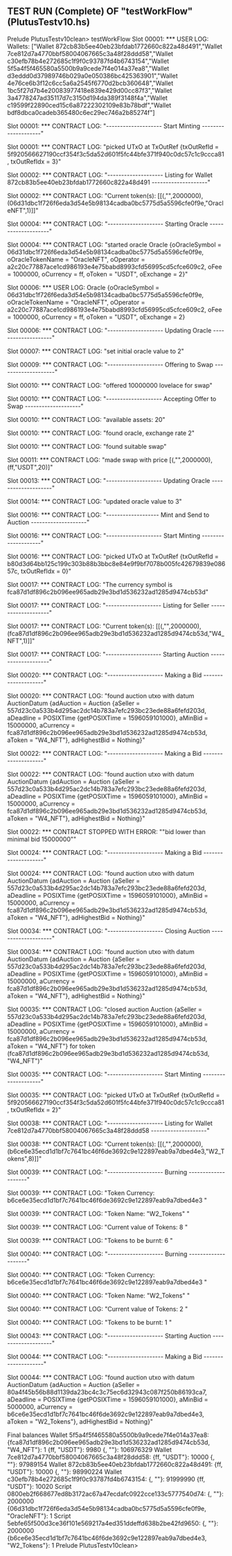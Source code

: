 ## TEST RUN (Complete) OF "testWorkFlow" (PlutusTestv10.hs)

Prelude PlutusTestv10clean> testWorkFlow
Slot 00001: *** USER LOG: Wallets: ["Wallet 872cb83b5ee40eb23bfdab1772660c822a48d491","Wallet 7ce812d7a4770bbf58004067665c3a48f28ddd58","Wallet c30efb78b4e272685c1f9f0c93787fd4b6743154","Wallet 5f5a4f5f465580a5500b9a9cede7f4e014a37ea8","Wallet d3eddd0d37989746b029a0e050386bc425363901","Wallet 4e76ce6b3f12c6cc5a6a2545f6770d2bcb360648","Wallet 1bc5f27d7b4e20083977418e839e429d00cc87f3","Wallet 3a4778247ad35117d7c3150d194da389f3148f4a","Wallet c19599f22890ced15c6a87222302109e83b78bdf","Wallet bdf8dbca0cadeb365480c6ec29ec746a2b85274f"]

Slot 00001: *** CONTRACT LOG: "-------------------- Start Minting --------------------"

Slot 00001: *** CONTRACT LOG: "picked UTxO at TxOutRef {txOutRefId = 5f920566627190ccf354f3c5da52d601f5fc44bfe371f940c0dc57c1c9ccca81, txOutRefIdx = 3}"

Slot 00002: *** CONTRACT LOG: "-------------------- Listing for Wallet 872cb83b5ee40eb23bfdab1772660c822a48d491 --------------------"

Slot 00002: *** CONTRACT LOG: "Current token(s):  [[(,\"\",2000000),(06d31dbc1f726f6eda3d54e5b98134cadba0bc5775d5a5596cfe0f9e,\"OracleNFT\",1)]]"

Slot 00004: *** CONTRACT LOG: "-------------------- Starting Oracle --------------------"

Slot 00004: *** CONTRACT LOG: "started oracle Oracle {oOracleSymbol = 06d31dbc1f726f6eda3d54e5b98134cadba0bc5775d5a5596cfe0f9e, oOracleTokenName = \"OracleNFT\", oOperator = a2c20c77887ace1cd986193e4e75babd8993cfd56995cd5cfce609c2, oFee = 1000000, oCurrency = ff, oToken = \"USDT\", oExchange = 2}"

Slot 00006: *** USER LOG: Oracle {oOracleSymbol = 06d31dbc1f726f6eda3d54e5b98134cadba0bc5775d5a5596cfe0f9e, oOracleTokenName = "OracleNFT", oOperator = a2c20c77887ace1cd986193e4e75babd8993cfd56995cd5cfce609c2, oFee = 1000000, oCurrency = ff, oToken = "USDT", oExchange = 2}

Slot 00006: *** CONTRACT LOG: "-------------------- Updating Oracle --------------------"

Slot 00007: *** CONTRACT LOG: "set initial oracle value to 2"

Slot 00009: *** CONTRACT LOG: "-------------------- Offering to Swap --------------------"

Slot 00010: *** CONTRACT LOG: "offered 10000000 lovelace for swap"

Slot 00010: *** CONTRACT LOG: "-------------------- Accepting Offer to Swap --------------------"

Slot 00010: *** CONTRACT LOG: "available assets: 20"

Slot 00010: *** CONTRACT LOG: "found oracle, exchange rate 2"

Slot 00010: *** CONTRACT LOG: "found suitable swap"

Slot 00011: *** CONTRACT LOG: "made swap with price [(,\"\",2000000),(ff,\"USDT\",20)]"

Slot 00013: *** CONTRACT LOG: "-------------------- Updating Oracle --------------------"

Slot 00014: *** CONTRACT LOG: "updated oracle value to 3"

Slot 00016: *** CONTRACT LOG: "------------------- Mint and Send to Auction --------------------"

Slot 00016: *** CONTRACT LOG: "-------------------- Start Minting --------------------"

Slot 00016: *** CONTRACT LOG: "picked UTxO at TxOutRef {txOutRefId = b80d3d64bb125c199c303b88b3bbc8e84e9f9bf7078b005fc42679839e08657c, txOutRefIdx = 0}"

Slot 00017: *** CONTRACT LOG: "The currency symbol is fca87d1df896c2b096ee965adb29e3bd1d536232ad1285d9474cb53d"

Slot 00017: *** CONTRACT LOG: "-------------------- Listing for Seller --------------------"

Slot 00017: *** CONTRACT LOG: "Current token(s):  [[(,\"\",2000000),(fca87d1df896c2b096ee965adb29e3bd1d536232ad1285d9474cb53d,\"W4_NFT\",1)]]"

Slot 00017: *** CONTRACT LOG: "-------------------- Starting Auction --------------------"

Slot 00020: *** CONTRACT LOG: "-------------------- Making a Bid --------------------"

Slot 00020: *** CONTRACT LOG: "found auction utxo with datum AuctionDatum {adAuction = Auction {aSeller = 557d23c0a533b4d295ac2dc14b783a7efc293bc23ede88a6fefd203d, aDeadline = POSIXTime {getPOSIXTime = 1596059101000}, aMinBid = 15000000, aCurrency = fca87d1df896c2b096ee965adb29e3bd1d536232ad1285d9474cb53d, aToken = \"W4_NFT\"}, adHighestBid = Nothing}"

Slot 00022: *** CONTRACT LOG: "-------------------- Making a Bid --------------------"

Slot 00022: *** CONTRACT LOG: "found auction utxo with datum AuctionDatum {adAuction = Auction {aSeller = 557d23c0a533b4d295ac2dc14b783a7efc293bc23ede88a6fefd203d, aDeadline = POSIXTime {getPOSIXTime = 1596059101000}, aMinBid = 15000000, aCurrency = fca87d1df896c2b096ee965adb29e3bd1d536232ad1285d9474cb53d, aToken = \"W4_NFT\"}, adHighestBid = Nothing}"

Slot 00022: *** CONTRACT STOPPED WITH ERROR: "\"bid lower than minimal bid 15000000\""

Slot 00024: *** CONTRACT LOG: "-------------------- Making a Bid --------------------"

Slot 00024: *** CONTRACT LOG: "found auction utxo with datum AuctionDatum {adAuction = Auction {aSeller = 557d23c0a533b4d295ac2dc14b783a7efc293bc23ede88a6fefd203d, aDeadline = POSIXTime {getPOSIXTime = 1596059101000}, aMinBid = 15000000, aCurrency = fca87d1df896c2b096ee965adb29e3bd1d536232ad1285d9474cb53d, aToken = \"W4_NFT\"}, adHighestBid = Nothing}"

Slot 00034: *** CONTRACT LOG: "-------------------- Closing Auction --------------------"

Slot 00034: *** CONTRACT LOG: "found auction utxo with datum AuctionDatum {adAuction = Auction {aSeller = 557d23c0a533b4d295ac2dc14b783a7efc293bc23ede88a6fefd203d, aDeadline = POSIXTime {getPOSIXTime = 1596059101000}, aMinBid = 15000000, aCurrency = fca87d1df896c2b096ee965adb29e3bd1d536232ad1285d9474cb53d, aToken = \"W4_NFT\"}, adHighestBid = Nothing}"

Slot 00035: *** CONTRACT LOG: "closed auction Auction {aSeller = 557d23c0a533b4d295ac2dc14b783a7efc293bc23ede88a6fefd203d, aDeadline = POSIXTime {getPOSIXTime = 1596059101000}, aMinBid = 15000000, aCurrency = fca87d1df896c2b096ee965adb29e3bd1d536232ad1285d9474cb53d, aToken = \"W4_NFT\"} for token (fca87d1df896c2b096ee965adb29e3bd1d536232ad1285d9474cb53d, \"W4_NFT\")"

Slot 00035: *** CONTRACT LOG: "-------------------- Start Minting --------------------"

Slot 00035: *** CONTRACT LOG: "picked UTxO at TxOutRef {txOutRefId = 5f920566627190ccf354f3c5da52d601f5fc44bfe371f940c0dc57c1c9ccca81, txOutRefIdx = 2}"

Slot 00038: *** CONTRACT LOG: "-------------------- Listing for Wallet 7ce812d7a4770bbf58004067665c3a48f28ddd58 --------------------"

Slot 00038: *** CONTRACT LOG: "Current token(s):  [[(,\"\",2000000),(b6ce6e35ecd1d1bf7c7641bc46f6de3692c9e122897eab9a7dbed4e3,\"W2_Tokens\",8)]]"

Slot 00039: *** CONTRACT LOG: "-------------------- Burning --------------------"

Slot 00039: *** CONTRACT LOG: "Token Currency: b6ce6e35ecd1d1bf7c7641bc46f6de3692c9e122897eab9a7dbed4e3 "

Slot 00039: *** CONTRACT LOG: "Token Name: \"W2_Tokens\" "

Slot 00039: *** CONTRACT LOG: "Current value of Tokens: 8 "

Slot 00039: *** CONTRACT LOG: "Tokens to be burnt: 6 "

Slot 00040: *** CONTRACT LOG: "-------------------- Burning --------------------"

Slot 00040: *** CONTRACT LOG: "Token Currency: b6ce6e35ecd1d1bf7c7641bc46f6de3692c9e122897eab9a7dbed4e3 "

Slot 00040: *** CONTRACT LOG: "Token Name: \"W2_Tokens\" "

Slot 00040: *** CONTRACT LOG: "Current value of Tokens: 2 "

Slot 00040: *** CONTRACT LOG: "Tokens to be burnt: 1 "

Slot 00043: *** CONTRACT LOG: "-------------------- Starting Auction --------------------"

Slot 00044: *** CONTRACT LOG: "-------------------- Making a Bid --------------------"

Slot 00044: *** CONTRACT LOG: "found auction utxo with datum AuctionDatum {adAuction = Auction {aSeller = 80a4f45b56b88d1139da23bc4c3c75ec6d32943c087f250b86193ca7, aDeadline = POSIXTime {getPOSIXTime = 1596059101000}, aMinBid = 5000000, aCurrency = b6ce6e35ecd1d1bf7c7641bc46f6de3692c9e122897eab9a7dbed4e3, aToken = \"W2_Tokens\"}, adHighestBid = Nothing}"

Final balances
Wallet 5f5a4f5f465580a5500b9a9cede7f4e014a37ea8:
    {fca87d1df896c2b096ee965adb29e3bd1d536232ad1285d9474cb53d, "W4_NFT"}: 1
    {ff, "USDT"}: 9980
    {, ""}: 106976329
Wallet 7ce812d7a4770bbf58004067665c3a48f28ddd58:
    {ff, "USDT"}: 10000
    {, ""}: 97989154
Wallet 872cb83b5ee40eb23bfdab1772660c822a48d491:
    {ff, "USDT"}: 10000
    {, ""}: 98990224
Wallet c30efb78b4e272685c1f9f0c93787fd4b6743154:
    {, ""}: 91999990
    {ff, "USDT"}: 10020
Script 0800eb2f668677ed8b3172ac67a47ecdafc0922cce133c5777540d74:
    {, ""}: 2000000
    {06d31dbc1f726f6eda3d54e5b98134cadba0bc5775d5a5596cfe0f9e, "OracleNFT"}: 1
Script 5ebfe65f500d3ce36f101e569217a4ed351ddeffd638b2be42fd9650:
    {, ""}: 2000000
    {b6ce6e35ecd1d1bf7c7641bc46f6de3692c9e122897eab9a7dbed4e3, "W2_Tokens"}: 1
Prelude PlutusTestv10clean> 